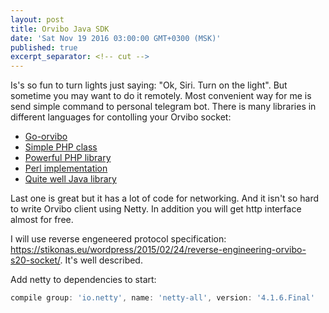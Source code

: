 ```yaml
---
layout: post
title: Orvibo Java SDK
date: 'Sat Nov 19 2016 03:00:00 GMT+0300 (MSK)'
published: true
excerpt_separator: <!-- cut -->
---
```

Is's so fun to turn lights just saying: "Ok, Siri. Turn on the light". But sometime you may want to do it remotely. Most convenient way for me is send simple command to personal telegram bot. There is many libraries in different languages for contolling your Orvibo socket:

* [Go-orvibo](https://github.com/Grayda/go-orvibo)
* [Simple PHP class](https://github.com/pcp135/Orvibo)
* [Powerful PHP library](https://github.com/fernadosilva/orvfms)
* [Perl implementation](http://pastebin.com/7wwe64m9)
* [Quite well Java library](https://github.com/tavalin/orvibo-sdk)

Last one is great but it has a lot of code for networking. And it isn't so hard to write Orvibo client using Netty. In addition you will get http interface almost for free.
<!-- cut -->

I will use reverse engeneered protocol specification: https://stikonas.eu/wordpress/2015/02/24/reverse-engineering-orvibo-s20-socket/. It's well described. 

Add netty to dependencies to start:

```groovy
compile group: 'io.netty', name: 'netty-all', version: '4.1.6.Final'
```

